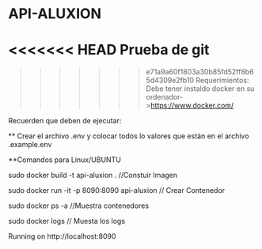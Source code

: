 # API-ALUXION

<<<<<<< HEAD
Prueba de git
=======
>>>>>>> e71a9a60f1803a30b85fd52ff8b65d4309e2fb10
Requerimientos: Debe tener instaldo docker en su ordenador->https://www.docker.com/

Recuerden que deben de ejecutar:

** Crear el archivo .env y colocar todos lo valores que están en el archivo .example.env

**Comandos para Linux/UBUNTU


sudo docker build -t api-aluxion .  //Constuir Imagen


sudo docker run -it -p 8090:8090 api-aluxion // Crear Contenedor


sudo docker ps -a //Muestra contenedores


sudo docker logs <container id> // Muesta los logs


Running on http://localhost:8090

